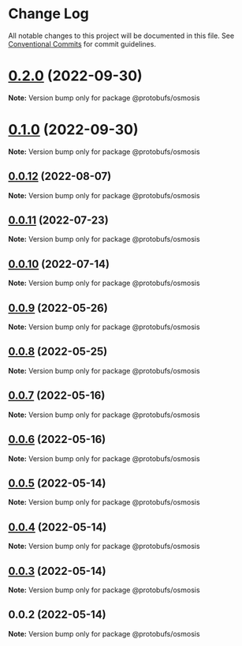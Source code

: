 # Change Log

All notable changes to this project will be documented in this file.
See [Conventional Commits](https://conventionalcommits.org) for commit guidelines.

# [0.2.0](https://github.com/cosmology-tech/proto-registry/compare/@protobufs/osmosis@0.1.0...@protobufs/osmosis@0.2.0) (2022-09-30)

**Note:** Version bump only for package @protobufs/osmosis





# [0.1.0](https://github.com/cosmology-tech/proto-registry/compare/@protobufs/osmosis@0.0.12...@protobufs/osmosis@0.1.0) (2022-09-30)

**Note:** Version bump only for package @protobufs/osmosis





## [0.0.12](https://github.com/cosmology-tech/proto-registry/compare/@protobufs/osmosis@0.0.11...@protobufs/osmosis@0.0.12) (2022-08-07)

**Note:** Version bump only for package @protobufs/osmosis





## [0.0.11](https://github.com/cosmology-tech/proto-registry/compare/@protobufs/osmosis@0.0.10...@protobufs/osmosis@0.0.11) (2022-07-23)

**Note:** Version bump only for package @protobufs/osmosis





## [0.0.10](https://github.com/cosmology-tech/proto-registry/compare/@protobufs/osmosis@0.0.9...@protobufs/osmosis@0.0.10) (2022-07-14)

**Note:** Version bump only for package @protobufs/osmosis





## [0.0.9](https://github.com/cosmology-tech/proto-registry/compare/@protobufs/osmosis@0.0.8...@protobufs/osmosis@0.0.9) (2022-05-26)

**Note:** Version bump only for package @protobufs/osmosis





## [0.0.8](https://github.com/cosmology-tech/proto-registry/compare/@protobufs/osmosis@0.0.7...@protobufs/osmosis@0.0.8) (2022-05-25)

**Note:** Version bump only for package @protobufs/osmosis





## [0.0.7](https://github.com/cosmology-tech/proto-registry/compare/@protobufs/osmosis@0.0.6...@protobufs/osmosis@0.0.7) (2022-05-16)

**Note:** Version bump only for package @protobufs/osmosis





## [0.0.6](https://github.com/cosmology-tech/proto-registry/compare/@protobufs/osmosis@0.0.5...@protobufs/osmosis@0.0.6) (2022-05-16)

**Note:** Version bump only for package @protobufs/osmosis





## [0.0.5](https://github.com/cosmology-tech/proto-registry/compare/@protobufs/osmosis@0.0.4...@protobufs/osmosis@0.0.5) (2022-05-14)

**Note:** Version bump only for package @protobufs/osmosis





## [0.0.4](https://github.com/cosmology-tech/proto-registry/compare/@protobufs/osmosis@0.0.3...@protobufs/osmosis@0.0.4) (2022-05-14)

**Note:** Version bump only for package @protobufs/osmosis





## [0.0.3](https://github.com/cosmology-tech/proto-registry/compare/@protobufs/osmosis@0.0.2...@protobufs/osmosis@0.0.3) (2022-05-14)

**Note:** Version bump only for package @protobufs/osmosis





## 0.0.2 (2022-05-14)

**Note:** Version bump only for package @protobufs/osmosis
